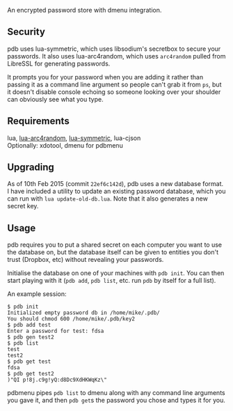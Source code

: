 An encrypted password store with dmenu integration.


Security
--------

pdb uses lua-symmetric, which uses libsodium's secretbox to secure your
passwords. It also uses lua-arc4random, which uses `arc4random` pulled
from LibreSSL for generating passwords.

It prompts you for your password when you are adding it rather than
passing it as a command line argument so people can't grab it from `ps`,
but it doesn't disable console echoing so someone looking over your
shoulder can obviously see what you type.


Requirements
------------

[arc4]: https://github.com/mikejsavage/lua-arc4random
[symmetric]: https://github.com/mikejsavage/lua-symmetric

lua, [lua-arc4random][arc4], [lua-symmetric][symmetric], lua-cjson  
Optionally: xdotool, dmenu for pdbmenu


Upgrading
---------

As of 10th Feb 2015 (commit `22ef6c142d`), pdb uses a new database
format. I have included a utility to update an existing password
database, which you can run with `lua update-old-db.lua`. Note that it
also generates a new secret key.


Usage
-----

pdb requires you to put a shared secret on each computer you want to
use the database on, but the database itself can be given to entities
you don't trust (Dropbox, etc) without revealing your passwords.

Initialise the database on one of your machines with `pdb init`. You can
then start playing with it (`pdb add`, `pdb list`, etc. run `pdb` by
itself for a full list).

An example session:

	$ pdb init
	Initialized empty password db in /home/mike/.pdb/
	You should chmod 600 /home/mike/.pdb/key2
	$ pdb add test 
	Enter a password for test: fdsa
	$ pdb gen test2
	$ pdb list 
	test
	test2
	$ pdb get test
	fdsa
	$ pdb get test2
	)"QI p!8j.c9g!yQ:d8Dc9XdHKWqKz\"

pdbmenu pipes `pdb list` to dmenu along with any command line arguments
you gave it, and then `pdb get`s the password you chose and types it for
you.
